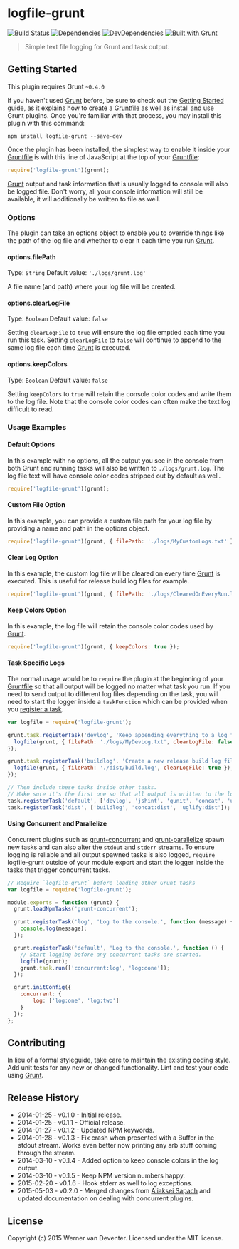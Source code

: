 # logfile-grunt

[![Build Status](https://travis-ci.org/brutaldev/logfile-grunt.png?branch=master)](https://travis-ci.org/brutaldev/logfile-grunt)
[![Dependencies](https://david-dm.org/brutaldev/logfile-grunt.png)](https://david-dm.org/brutaldev/logfile-grunt)
[![DevDependencies](https://david-dm.org/brutaldev/logfile-grunt/dev-status.png)](https://david-dm.org/brutaldev/logfile-grunt#info=devDependencies&view=table)
[![Built with Grunt](https://cdn.gruntjs.com/builtwith.png)](http://gruntjs.com/)


> Simple text file logging for Grunt and task output.

## Getting Started
This plugin requires Grunt `~0.4.0`

If you haven't used [Grunt](http://gruntjs.com/) before, be sure to check out the [Getting Started](http://gruntjs.com/getting-started) guide, as it explains how to create a [Gruntfile](http://gruntjs.com/sample-gruntfile) as well as install and use Grunt plugins. Once you're familiar with that process, you may install this plugin with this command:

```shell
npm install logfile-grunt --save-dev
```

Once the plugin has been installed, the simplest way to enable it inside your [Gruntfile](http://gruntjs.com/sample-gruntfile) is with this line of JavaScript at the top of your [Gruntfile](http://gruntjs.com/sample-gruntfile):

```js
require('logfile-grunt')(grunt);
```

[Grunt](http://gruntjs.com/) output and task information that is usually logged to console will also be logged file. Don't worry, all your console information will still be available, it will additionally be written to file as well.

### Options
The plugin can take an options object to enable you to override things like the path of the log file and whether to clear it each time you run [Grunt](http://gruntjs.com/).

#### options.filePath
Type: `String`
Default value: `'./logs/grunt.log'`

A file name (and path) where your log file will be created.

#### options.clearLogFile
Type: `Boolean`
Default value: `false`

Setting `clearLogFile` to `true` will ensure the log file emptied each time you run this task. Setting `clearLogFile` to `false` will continue to append to the same log file each time [Grunt](http://gruntjs.com/) is executed.

#### options.keepColors
Type: `Boolean`
Default value: `false`

Setting `keepColors` to `true` will retain the console color codes and write them to the log file. Note that the console color codes can often make the text log difficult to read.

### Usage Examples

#### Default Options
In this example with no options, all the output you see in the console from both Grunt and running tasks will also be written to `./logs/grunt.log`. The log file text will have console color codes stripped out by default as well.

```js
require('logfile-grunt')(grunt);
```

#### Custom File Option
In this example, you can provide a custom file path for your log file by providing a name and path in the options object.

```js
require('logfile-grunt')(grunt, { filePath: './logs/MyCustomLogs.txt' });
```

#### Clear Log Option
In this example, the custom log file will be cleared on every time [Grunt](http://gruntjs.com/) is executed. This is useful for release build log files for example.

```js
require('logfile-grunt')(grunt, { filePath: './logs/ClearedOnEveryRun.log', clearLogFile: true });
```

#### Keep Colors Option
In this example, the log file will retain the console color codes used by [Grunt](http://gruntjs.com/).

```js
require('logfile-grunt')(grunt, { keepColors: true });
```

#### Task Specific Logs
The normal usage would be to `require` the plugin at the beginning of your [Gruntfile](http://gruntjs.com/sample-gruntfile) so that all output will be logged no matter what task you run. If you need to send output to different log files depending on the task, you will need to start the logger inside a `taskFunction` which can be provided when you [register a task](http://gruntjs.com/api/grunt.task#creating-tasks).

```js
var logfile = require('logfile-grunt');

grunt.task.registerTask('devlog', 'Keep appending everything to a log file.', function() {
  logfile(grunt, { filePath: './logs/MyDevLog.txt', clearLogFile: false });
});

grunt.task.registerTask('buildlog', 'Create a new release build log files on each run.', function() {
  logfile(grunt, { filePath: './dist/build.log', clearLogFile: true });
});

// Then include these tasks inside other tasks.
// Make sure it's the first one so that all output is written to the log file.
task.registerTask('default', ['devlog', 'jshint', 'qunit', 'concat', 'uglify']);
task.registerTask('dist', ['buildlog', 'concat:dist', 'uglify:dist']);
```

#### Using Concurrent and Parallelize
Concurrent plugins such as [grunt-concurrent](https://github.com/sindresorhus/grunt-concurrent) and [grunt-parallelize](https://github.com/teppeis/grunt-parallelize) spawn new tasks and can also alter the `stdout` and `stderr` streams. To ensure logging is reliable and all output spawned tasks is also logged, `require` logfile-grunt outside of your module export and start the logger inside the tasks that trigger concurrent tasks.

```js
// Require `logfile-grunt` before loading other Grunt tasks
var logfile = require('logfile-grunt');

module.exports = function (grunt) {
  grunt.loadNpmTasks('grunt-concurrent');

  grunt.registerTask('log', 'Log to the console.', function (message) {
    console.log(message);
  });

  grunt.registerTask('default', 'Log to the console.', function () {
    // Start logging before any concurrent tasks are started.
    logfile(grunt);
    grunt.task.run(['concurrent:log', 'log:done']);
  });

  grunt.initConfig({
    concurrent: {
        log: ['log:one', 'log:two']
    }
  });
};
```

## Contributing
In lieu of a formal styleguide, take care to maintain the existing coding style. Add unit tests for any new or changed functionality. Lint and test your code using [Grunt](http://gruntjs.com/).

## Release History
 * 2014-01-25  -  v0.1.0  -  Initial release.
 * 2014-01-25  -  v0.1.1  -  Official release.
 * 2014-01-27  -  v0.1.2  -  Updated NPM keywords.
 * 2014-01-28  -  v0.1.3  -  Fix crash when presented with a Buffer in the stdout stream. Works even better now printing any arb stuff coming through the stream.
 * 2014-03-10  -  v0.1.4  -  Added option to keep console colors in the log output.
 * 2014-03-10  -  v0.1.5  -  Keep NPM version numbers happy.
 * 2015-02-20  -  v0.1.6  -  Hook stderr as well to log exceptions.
 * 2015-05-03  -  v0.2.0  -  Merged changes from [Aliaksei Sapach](https://github.com/asapach) and updated documentation on dealing with concurrent plugins.

## License
Copyright (c) 2015 Werner van Deventer. Licensed under the MIT license.
